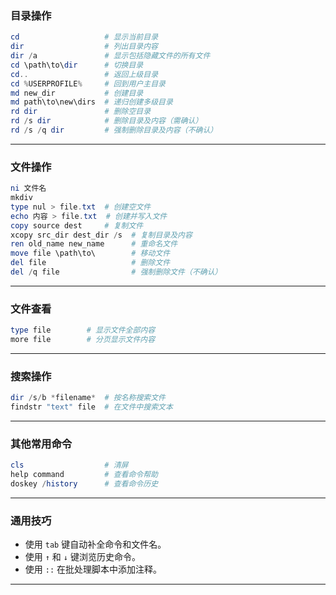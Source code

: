 ### 目录操作
```powershell
cd                   # 显示当前目录
dir                  # 列出目录内容
dir /a               # 显示包括隐藏文件的所有文件
cd \path\to\dir      # 切换目录
cd..                 # 返回上级目录
cd %USERPROFILE%     # 回到用户主目录
md new_dir           # 创建目录
md path\to\new\dirs  # 递归创建多级目录
rd dir               # 删除空目录
rd /s dir            # 删除目录及内容（需确认）
rd /s /q dir         # 强制删除目录及内容（不确认）
```
---

### 文件操作

```powershell
ni 文件名
mkdiv 
type nul > file.txt  # 创建空文件
echo 内容 > file.txt  # 创建并写入文件
copy source dest     # 复制文件
xcopy src_dir dest_dir /s  # 复制目录及内容
ren old_name new_name      # 重命名文件
move file \path\to\        # 移动文件
del file                   # 删除文件
del /q file                # 强制删除文件（不确认）
```
---

### 文件查看

```powershell
type file        # 显示文件全部内容
more file        # 分页显示文件内容
```
---

### 搜索操作
```powershell
dir /s/b *filename*  # 按名称搜索文件
findstr "text" file  # 在文件中搜索文本
```
---

### 其他常用命令

```powershell
cls                  # 清屏
help command         # 查看命令帮助
doskey /history      # 查看命令历史
```
---

### 通用技巧
- 使用 `tab` 键自动补全命令和文件名。
- 使用 `↑` 和 `↓` 键浏览历史命令。
- 使用 `::` 在批处理脚本中添加注释。

---